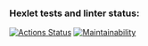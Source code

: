 ### Hexlet tests and linter status:
[![Actions Status](https://github.com/Tarilia/python-project-83/actions/workflows/hexlet-check.yml/badge.svg)](https://github.com/Tarilia/python-project-83/actions)
[![Maintainability](https://api.codeclimate.com/v1/badges/4e6d0665b9c3bf7f4540/maintainability)](https://codeclimate.com/github/Tarilia/python-project-83/maintainability)
